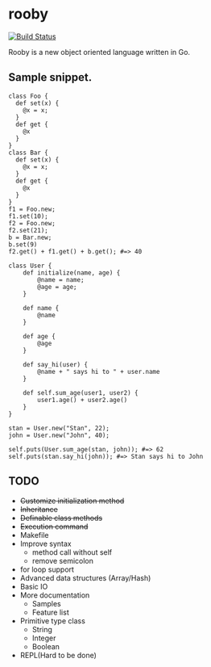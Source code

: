 # rooby

[![Build Status](https://travis-ci.org/st0012/rooby.svg?branch=master)](https://travis-ci.org/st0012/rooby)

Rooby is a new object oriented language written in Go.

##  Sample snippet.
```
class Foo {
  def set(x) {
    @x = x;
  }
  def get {
    @x
  }
}
class Bar {
  def set(x) {
    @x = x;
  }
  def get {
    @x
  }
}
f1 = Foo.new;
f1.set(10);
f2 = Foo.new;
f2.set(21);
b = Bar.new;
b.set(9)
f2.get() + f1.get() + b.get(); #=> 40
```

```
class User {
    def initialize(name, age) {
        @name = name;
        @age = age;
    }

    def name {
        @name
    }

    def age {
        @age
    }

    def say_hi(user) {
        @name + " says hi to " + user.name
    }

    def self.sum_age(user1, user2) {
        user1.age() + user2.age()
    }
}

stan = User.new("Stan", 22);
john = User.new("John", 40);

self.puts(User.sum_age(stan, john)); #=> 62
self.puts(stan.say_hi(john)); #=> Stan says hi to John
```

## TODO

- ~~Customize initialization method~~
- ~~Inheritance~~
- ~~Definable class methods~~
- ~~Execution command~~
- Makefile
- Improve syntax
    - method call without self
    - remove semicolon
- for loop support
- Advanced data structures (Array/Hash)
- Basic IO
- More documentation
    - Samples
    - Feature list
- Primitive type class
    - String
    - Integer
    - Boolean
- REPL(Hard to be done)
